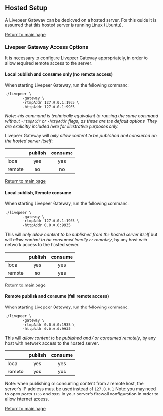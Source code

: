 ## Hosted Setup

A Livepeer Gateway can be deployed on a hosted server. For this guide it is assumed that this hosted server is running Linux (Ubuntu).

[Return to main page](./README.md#next-steps)

### Livepeer Gateway Access Options

It is necessary to configure Livepeer Gateway appropriately, in order to allow required remote access to the server.

#### Local publish and consume only (no remote access)

When starting Livepeer Gateway, run the following command:
```
./livepeer \ 
        -gateway \
        -rtmpAddr 127.0.0.1:1935 \
        -httpAddr 127.0.0.1:9935
```
_Note: this command is technically equivalent to running the same command without `-rtmpAddr` or `-httpAddr` flags, as these are the default options. They are explicitly included here for illustrative purposes only._

Livepeer Gateway will _only allow content to be published and consumed on the hosted server itself_:

|        | publish | consume |
|--------|:-------:|:-------:|
| local  |   yes   |   yes   |
| remote |    no   |    no   |

[Return to main page](./README.md#next-steps)

#### Local publish, Remote consume

When starting Livepeer Gateway, run the following command:
```
./livepeer \ 
        -gateway \
        -rtmpAddr 127.0.0.1:1935 \
        -httpAddr 0.0.0.0:9935
```
This will _only allow content to be published from the hosted server itself_ but will _allow content to be consumed locally or remotely_, by any host with network access to the hosted server.

|        | publish | consume |
|--------|:-------:|:-------:|
| local  |   yes   |   yes   |
| remote |    no   |   yes   |

[Return to main page](./README.md#next-steps)

#### Remote publish and consume (full remote access)

When starting Livepeer Gateway, run the following command:
```
./livepeer \ 
        -gateway \
        -rtmpAddr 0.0.0.0:1935 \
        -httpAddr 0.0.0.0:9935
```

This will _allow content to be published and / or consumed remotely_, by any host with network access to the hosted server.

|        | publish | consume |
|--------|:-------:|:-------:|
| local  |   yes   |   yes   |
| remote |   yes   |   yes   |

Note: when publishing or consuming content from a remote host, the server's IP address must be used instead of `127.0.0.1`
Note: you may need to open ports `1935` and `9935` in your server's firewall configuration in order to allow internet access.

[Return to main page](./README.md#next-steps)
